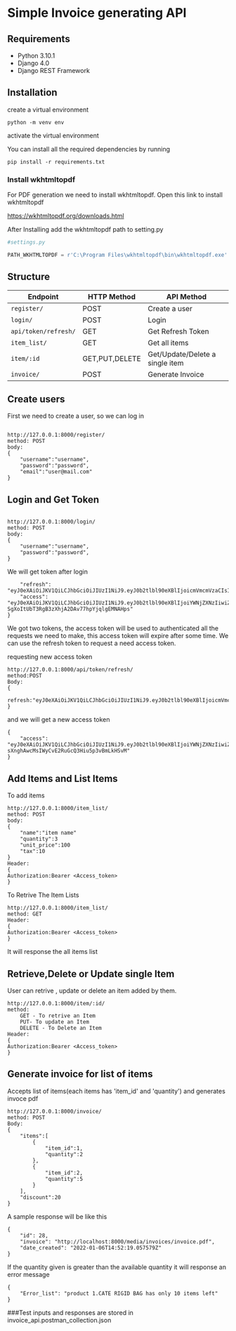 # Simple Invoice generating API 

## Requirements
- Python 3.10.1
- Django 4.0
- Django REST Framework

## Installation
 create a virtual environment
```
python -m venv env
```
activate the virtual environment

You can install all the required dependencies by running
```
pip install -r requirements.txt
```
### Install wkhtmltopdf
For PDF generation we need to install wkhtmltopdf. 
Open this link to install wkhtmltopdf

https://wkhtmltopdf.org/downloads.html

After Installing add the wkhtmltopdf path to setting.py

```python
#settings.py

PATH_WKHTMLTOPDF = r'C:\Program Files\wkhtmltopdf\bin\wkhtmltopdf.exe'
```


## Structure

Endpoint |HTTP Method | API Method 
-- | -- |-- 
`register/` | POST | Create a user
`login/` | POST | Login
`api/token/refresh/` | GET | Get Refresh Token
`item_list/` | GET | Get all items
`item/:id` | GET,PUT,DELETE |  Get/Update/Delete a single item
`invoice/`| POST | Generate Invoice




## Create users 

First we need to create a user, so we can log in
```

http://127.0.0.1:8000/register/ 
method: POST 
body:
{
    "username":"username",
    "password":"password",
    "email":"user@mail.com"
}
```
## Login and Get Token
```

http://127.0.0.1:8000/login/
method: POST 
body:
{
    "username":"username",
    "password":"password",
}
```
We will get token after login
```
    "refresh": "eyJ0eXAiOiJKV1QiLCJhbGciOiJIUzI1NiJ9.eyJ0b2tlbl90eXBlIjoicmVmcmVzaCIsImV4cCI6MTYxNjI5MjMyMSwianRpIjoiNGNkODA3YTlkMmMxNDA2NWFhMzNhYzMxOTgyMzhkZTgiLCJ1c2VyX2lkIjozfQ.hP1wPOPvaPo2DYTC9M1AuOSogdRL_mGP30CHsbpf4zA",
    "access": "eyJ0eXAiOiJKV1QiLCJhbGciOiJIUzI1NiJ9.eyJ0b2tlbl90eXBlIjoiYWNjZXNzIiwiZXhwIjoxNjE2MjA2MjIxLCJqdGkiOiJjNTNlNThmYjE4N2Q0YWY2YTE5MGNiMzhlNjU5ZmI0NSIsInVzZXJfaWQiOjN9.Csz-SgXoItUbT3RgB3zXhjA2DAv77hpYjqlgEMNAHps"
}
```



We got two tokens, the access token will be used to authenticated all the requests we need to make, this access token will expire after some time.
We can use the refresh token to request a need access token.

requesting new access token
```
http://127.0.0.1:8000/api/token/refresh/
method:POST
Body:
{
    refresh:"eyJ0eXAiOiJKV1QiLCJhbGciOiJIUzI1NiJ9.eyJ0b2tlbl90eXBlIjoicmVmcmVzaCIsImV4cCI6MTYxNjI5MjMyMSwianRpIjoiNGNkODA3YTlkMmMxNDA2NWFhMzNhYzMxOTgyMzhkZTgiLCJ1c2VyX2lkIjozfQ.hP1wPOPvaPo2DYTC9M1AuOSogdRL_mGP30CHsbpf4zA"
}
```
and we will get a new access token
```
{
    "access": "eyJ0eXAiOiJKV1QiLCJhbGciOiJIUzI1NiJ9.eyJ0b2tlbl90eXBlIjoiYWNjZXNzIiwiZXhwIjoxNjE2MjA4Mjk1LCJqdGkiOiI4NGNhZmMzMmFiZDA0MDQ2YjZhMzFhZjJjMmRiNjUyYyIsInVzZXJfaWQiOjJ9.NJrs-sXnghAwcMsIWyCvE2RuGcQ3Hiu5p3vBmLkHSvM"
}
```
## Add Items and List Items
To add items
```
http://127.0.0.1:8000/item_list/
method: POST 
body:
{
    "name":"item name"
    "quantity":3
    "unit_price":100
    "tax":10
}
Header:
{
Authorization:Bearer <Access_token>
}
```

To Retrive The Item Lists
```
http://127.0.0.1:8000/item_list/
method: GET
Header:
{
Authorization:Bearer <Access_token>
}
```
It will response the all items list

## Retrieve,Delete or Update single Item

User can retrive , update or delete an item added by them.
```
http://127.0.0.1:8000/item/:id/
method: 
    GET - To retrive an Item
    PUT- To update an Item
    DELETE - To Delete an Item
Header:
{
Authorization:Bearer <Access_token>
}
```
## Generate invoice for list of items

Accepts list of items(each items has 'item_id' and 'quantity') and generates invoce pdf
```
http://127.0.0.1:8000/invoice/
method: POST
Body:
{
    "items":[
        {
            "item_id":1,
            "quantity":2
        },
        {
            "item_id":2,
            "quantity":5
        }
    ],
    "discount":20
}
```
A sample response will be like this
```
{
    "id": 28,
    "invoice": "http://localhost:8000/media/invoices/invoice.pdf",
    "date_created": "2022-01-06T14:52:19.057579Z"
}
```
If the quantity given is greater than the available quantity it will response an error message
```
{
    "Error_list": "product 1.CATE RIGID BAG has only 10 items left"
}
```

###Test inputs and responses are stored in invoice_api.postman_collection.json
